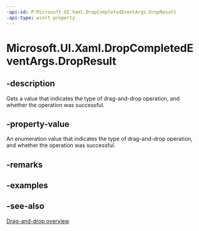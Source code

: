 ```yaml
---
-api-id: P:Microsoft.UI.Xaml.DropCompletedEventArgs.DropResult
-api-type: winrt property
---
```


<!-- Property syntax
public Windows.ApplicationModel.DataTransfer.DataPackageOperation DropResult { get; }
-->

# Microsoft.UI.Xaml.DropCompletedEventArgs.DropResult

## -description
Gets a value that indicates the type of drag-and-drop operation, and whether the operation was successful.

## -property-value
An enumeration value that indicates the type of drag-and-drop operation, and whether the operation was successful.

## -remarks

## -examples

## -see-also

[Drag-and-drop overview](/windows/uwp/design/input/drag-and-drop)
